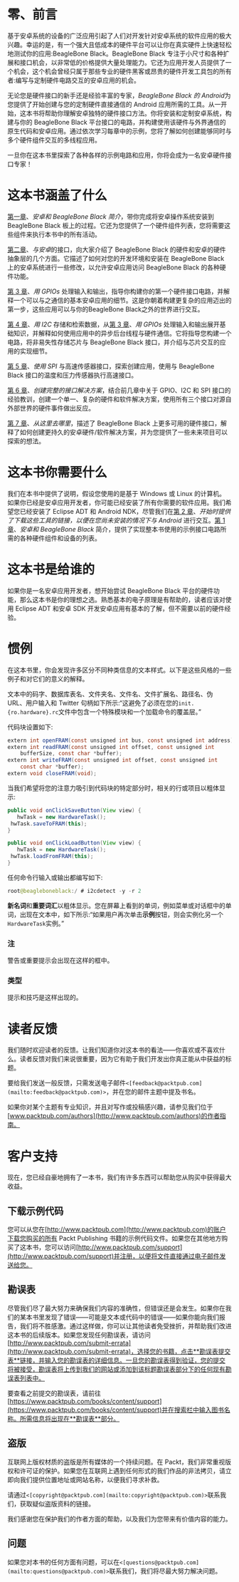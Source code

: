 # 零、前言

基于安卓系统的设备的广泛应用引起了人们对开发针对安卓系统的软件应用的极大兴趣。幸运的是，有一个强大且低成本的硬件平台可以让你在真实硬件上快速轻松地测试你的应用:BeagleBone Black。BeagleBone Black 专注于小尺寸和各种扩展和接口机会，以非常低的价格提供大量处理能力。它还为应用开发人员提供了一个机会，这个机会曾经只属于那些专业的硬件黑客或昂贵的硬件开发工具包的所有者:编写与定制硬件电路交互的安卓应用的机会。

无论您是硬件接口的新手还是经验丰富的专家，*BeagleBone Black 的 Android*为您提供了开始创建与您的定制硬件直接通信的 Android 应用所需的工具。从一开始，这本书将帮助你理解安卓独特的硬件接口方法。你将安装和定制安卓系统，构建与你的 BeagleBone Black 平台接口的电路，并构建使用该硬件与外界通信的原生代码和安卓应用。通过依次学习每章中的示例，您将了解如何创建能够同时与多个硬件组件交互的多线程应用。

一旦你在这本书里探索了各种各样的示例电路和应用，你将会成为一名安卓硬件接口专家！

# 这本书涵盖了什么

[第一章](1.html#page_1 "Chapter 1. Introduction to Android and the BeagleBone Black")、*安卓和 BeagleBone Black 简介*，带你完成将安卓操作系统安装到 BeagleBone Black 板上的过程。它还为您提供了一个硬件组件列表，您将需要这些组件来执行本书中的所有活动。

[第二章](2.html#page_1 "Chapter 2. Interfacing with Android")、*与安卓*的接口，向大家介绍了 BeagleBone Black 的硬件和安卓的硬件抽象层的几个方面。它描述了如何对您的开发环境和安装在 BeagleBone Black 上的安卓系统进行一些修改，以允许安卓应用访问 BeagleBone Black 的各种硬件功能。

[第 3 章](3.html#page_1 "Chapter 3. Handling Inputs and Outputs with GPIOs")、*用 GPIOs* 处理输入和输出，指导你构建你的第一个硬件接口电路，并解释一个可以与之通信的基本安卓应用的细节。这是你朝着构建更复杂的应用迈出的第一步，这些应用可以与你的BeagleBone Black之外的世界进行交互。

[第 4 章](4.html#page_1 "Chapter 4. Storing and Retrieving Data with I2C")、*用 I2C* 存储和检索数据，从[第 3 章](3.html#page_1 "Chapter 3. Handling Inputs and Outputs with GPIOs")、*用 GPIOs* 处理输入和输出展开基础知识，并解释如何使用应用中的异步后台线程与硬件通信。它将指导您构建一个电路，将非易失性存储芯片与 BeagleBone Black 接口，并介绍与芯片交互的应用的实现细节。

[第 5 章](5.html#page_1 "Chapter 5. Interfacing with High-speed Sensors Using SPI")、*使用 SPI* 与高速传感器接口，探索创建应用，使用与 BeagleBone Black 接口的温度和压力传感器执行高速接口。

[第 6 章](6.html#page_1 "Chapter 6. Creating a Complete Interfacing Solution")、*创建完整的接口解决方案*，结合前几章中关于 GPIO、I2C 和 SPI 接口的经验教训，创建一个单一、复杂的硬件和软件解决方案，使用所有三个接口对源自外部世界的硬件事件做出反应。

[第 7 章](7.html#page_1 "Chapter 7. Where to Go from Here")、*从这里去哪里*，描述了 BeagleBone Black 上更多可用的硬件接口，解释了如何创建更持久的安卓硬件/软件解决方案，并为您提供了一些未来项目可以探索的想法。

# 这本书你需要什么

我们在本书中提供了说明，假设您使用的是基于 Windows 或 Linux 的计算机。如果你已经是安卓应用开发者，你可能已经安装了所有你需要的软件应用。我们希望您已经安装了 Eclipse ADT 和 Android NDK，尽管我们在[第 2 章](2.html#page_1 "Chapter 2. Interfacing with Android")、*开始时提供了下载这些工具的链接，以便在您尚未安装的情况下与 Android* 进行交互。[第 1 章](1.html#page_1 "Chapter 1. Introduction to Android and the BeagleBone Black")、*安卓和 BeagleBone Black* 简介，提供了实现整本书使用的示例接口电路所需的各种硬件组件和设备的列表。

# 这本书是给谁的

如果你是一名安卓应用开发者，想开始尝试 BeagleBone Black 平台的硬件功能，那么这本书是你的理想之选。熟悉基本的电子原理是有帮助的，读者应该对使用 Eclipse ADT 和安卓 SDK 开发安卓应用有基本的了解，但不需要以前的硬件经验。

# 惯例

在这本书里，你会发现许多区分不同种类信息的文本样式。以下是这些风格的一些例子和对它们的意义的解释。

文本中的码字、数据库表名、文件夹名、文件名、文件扩展名、路径名、伪 URL、用户输入和 Twitter 句柄如下所示:“这避免了必须在您的`init.{ro.hardware}.rc`文件中包含一个特殊模块和一个加载命令的覆盖层。”

代码块设置如下:

```java
extern int openFRAM(const unsigned int bus, const unsigned int address);
extern int readFRAM(const unsigned int offset, const unsigned int 
    bufferSize, const char *buffer);
extern int writeFRAM(const unsigned int offset, const unsigned int 
    const char *buffer);
extern void closeFRAM(void);
```

当我们希望将您的注意力吸引到代码块的特定部分时，相关的行或项目以粗体显示:

```java
public void onClickSaveButton(View view) {
   hwTask = new HardwareTask();
 hwTask.saveToFRAM(this); 
}

public void onClickLoadButton(View view) {
   hwTask = new HardwareTask();
 hwTask.loadFromFRAM(this);
}
```

任何命令行输入或输出都编写如下:

```java
root@beagleboneblack:/ # i2cdetect -y -r 2

```

**新名词**和**重要词汇**以粗体显示。您在屏幕上看到的单词，例如菜单或对话框中的单词，出现在文本中，如下所示:“如果用户再次单击**示例**按钮，则会实例化另一个`HardwareTask`实例。”

### 注

警告或重要提示会出现在这样的框中。

### 类型

提示和技巧是这样出现的。

# 读者反馈

我们随时欢迎读者的反馈。让我们知道你对这本书的看法——你喜欢或不喜欢什么。读者反馈对我们来说很重要，因为它有助于我们开发出你真正能从中获益的标题。

要给我们发送一般反馈，只需发送电子邮件`<[feedback@packtpub.com](mailto:feedback@packtpub.com)>`，并在您的邮件主题中提及书名。

如果你对某个主题有专业知识，并且对写作或投稿感兴趣，请参见我们位于[www.packtpub.com/authors](http://www.packtpub.com/authors)的作者指南。

# 客户支持

现在，您已经自豪地拥有了一本书，我们有许多东西可以帮助您从购买中获得最大收益。

## 下载示例代码

您可以从您在[http://www.packtpub.com](http://www.packtpub.com)的账户下载您购买的所有 Packt Publishing 书籍的示例代码文件。如果您在其他地方购买了这本书，您可以访问[http://www.packtpub.com/support](http://www.packtpub.com/support)并注册，以便将文件直接通过电子邮件发送给您。

## 勘误表

尽管我们尽了最大努力来确保我们内容的准确性，但错误还是会发生。如果你在我们的某本书里发现了错误——可能是文本或代码中的错误——如果你能向我们报告，我们将不胜感激。通过这样做，你可以让其他读者免受挫折，并帮助我们改进这本书的后续版本。如果您发现任何勘误表，请访问[http://www.packtpub.com/submit-errata](http://www.packtpub.com/submit-errata)，选择您的书籍，点击**勘误表提交表**链接，并输入您的勘误表的详细信息。一旦您的勘误表得到验证，您的提交将被接受，勘误表将上传到我们的网站或添加到该标题勘误表部分下的任何现有勘误表列表中。

要查看之前提交的勘误表，请前往[https://www.packtpub.com/books/content/support](https://www.packtpub.com/books/content/support)并在搜索栏中输入图书名称。所需信息将出现在**勘误表**部分。

## 盗版

互联网上版权材质的盗版是所有媒体的一个持续问题。在 Packt，我们非常重视版权和许可证的保护。如果您在互联网上遇到任何形式的我们作品的非法拷贝，请立即向我们提供位置地址或网站名称，以便我们寻求补救。

请通过`<[copyright@packtpub.com](mailto:copyright@packtpub.com)>`联系我们，获取疑似盗版资料的链接。

我们感谢您在保护我们的作者方面的帮助，以及我们为您带来有价值内容的能力。

## 问题

如果您对本书的任何方面有问题，可以在`<[questions@packtpub.com](mailto:questions@packtpub.com)>`联系我们，我们将尽最大努力解决问题。